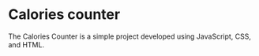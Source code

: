 # Calories counter

The Calories Counter is a simple project developed using JavaScript, CSS, and HTML.
